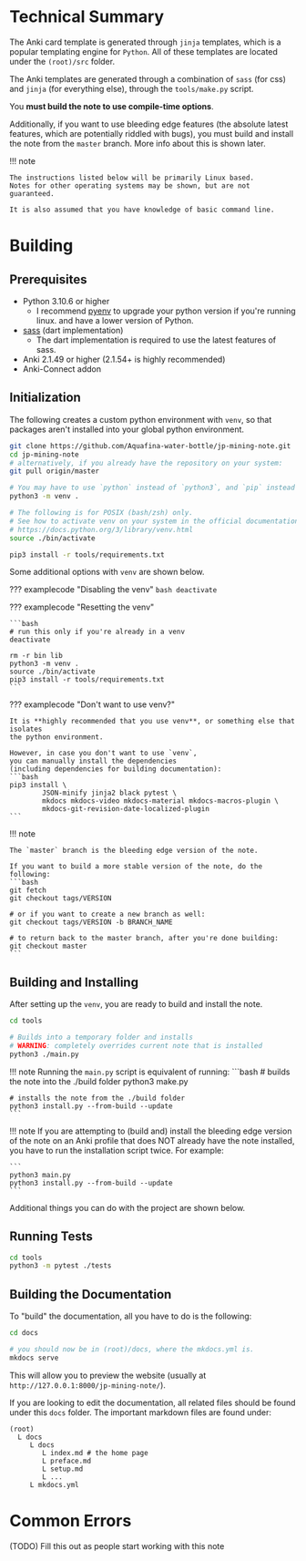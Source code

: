 

<!--
```
templates
 L jp-mining-note
 L macros
    - general macros used throughout the note generation template.
 L modules
    - primarily javascript
    - used to separate collections of code that can be added / removed to the note at will.
 L scss    # contains all the css generated
```
-->



# Technical Summary
The Anki card template is generated through `jinja` templates,
which is a popular templating engine for `Python`.
All of these templates are located under the `(root)/src` folder.

The Anki templates are generated through a combination of
`sass` (for css) and `jinja` (for everything else),
through the `tools/make.py` script.

You **must build the note to use compile-time options**.

Additionally, if you want to use bleeding edge features
(the absolute latest features, which are potentially riddled with bugs),
you must build and install the note from the `master` branch.
More info about this is shown later.


!!! note

    The instructions listed below will be primarily Linux based.
    Notes for other operating systems may be shown, but are not guaranteed.

    It is also assumed that you have knowledge of basic command line.



# Building

## Prerequisites
- Python 3.10.6 or higher
    - I recommend [pyenv](https://github.com/pyenv/pyenv) to upgrade your python version
      if you're running linux. and have a lower version of Python.
- [sass](https://sass-lang.com/dart-sass) (dart implementation)
    - The dart implementation is required to use the latest features of sass.
- Anki 2.1.49 or higher (2.1.54+ is highly recommended)
- Anki-Connect addon


## Initialization

The following creates a custom python environment with `venv`,
so that packages aren't installed into your global python environment.

```bash
git clone https://github.com/Aquafina-water-bottle/jp-mining-note.git
cd jp-mining-note
# alternatively, if you already have the repository on your system:
git pull origin/master

# You may have to use `python` instead of `python3`, and `pip` instead of `pip3`.
python3 -m venv .

# The following is for POSIX (bash/zsh) only.
# See how to activate venv on your system in the official documentation:
# https://docs.python.org/3/library/venv.html
source ./bin/activate

pip3 install -r tools/requirements.txt
```

Some additional options with `venv` are shown below.

??? examplecode "Disabling the venv"
    ```bash
    deactivate
    ```

??? examplecode "Resetting the venv"

    ```bash
    # run this only if you're already in a venv
    deactivate

    rm -r bin lib
    python3 -m venv .
    source ./bin/activate
    pip3 install -r tools/requirements.txt
    ```

??? examplecode "Don't want to use venv?"

    It is **highly recommended that you use venv**, or something else that isolates
    the python environment.

    However, in case you don't want to use `venv`,
    you can manually install the dependencies
    (including dependencies for building documentation):
    ```bash
    pip3 install \
            JSON-minify jinja2 black pytest \
            mkdocs mkdocs-video mkdocs-material mkdocs-macros-plugin \
            mkdocs-git-revision-date-localized-plugin
    ```

<!--
# personal setup
pip3 install neovim anki aqt
-->


!!! note

    The `master` branch is the bleeding edge version of the note.

    If you want to build a more stable version of the note, do the following:
    ```bash
    git fetch
    git checkout tags/VERSION

    # or if you want to create a new branch as well:
    git checkout tags/VERSION -b BRANCH_NAME

    # to return back to the master branch, after you're done building:
    git checkout master
    ```

## Building and Installing

After setting up the `venv`, you are ready to build and install the note.

```bash
cd tools

# Builds into a temporary folder and installs
# WARNING: completely overrides current note that is installed
python3 ./main.py
```

!!! note
    Running the `main.py` script is equivalent of running:
    ```bash
    # builds the note into the ./build folder
    python3 make.py

    # installs the note from the ./build folder
    python3 install.py --from-build --update
    ```

!!! note
    If you are attempting to (build and) install the bleeding edge version of the note
    on an Anki profile that does NOT already have the note installed,
    you have to run the installation script twice.
    For example:

    ```
    python3 main.py
    python3 install.py --from-build --update
    ```


Additional things you can do with the project are shown below.

## Running Tests
```bash
cd tools
python3 -m pytest ./tests
```

## Building the Documentation

To "build" the documentation, all you have to do is the following:
```bash
cd docs

# you should now be in (root)/docs, where the mkdocs.yml is.
mkdocs serve
```

This will allow you to preview the website (usually at `http://127.0.0.1:8000/jp-mining-note/`).


If you are looking to edit the documentation, all related files should be found
under this `docs` folder.
The important markdown files are found under:
```
(root)
  L docs
     L docs
        L index.md # the home page
        L preface.md
        L setup.md
        L ...
     L mkdocs.yml
```




# Common Errors

(TODO) Fill this out as people start working with this note


